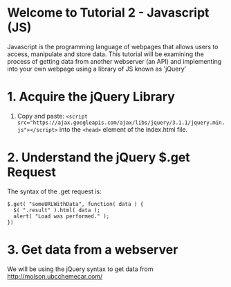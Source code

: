# Welcome to Tutorial 2 - Javascript (JS)
Javascript is the programming language of webpages that allows users to access, manipulate and store data. This tutorial will be examining the process of getting data from another webserver (an API) and implementing into your own webpage using a library of JS known as 'jQuery'

# 1. Acquire the jQuery Library

1. Copy and paste: ```<script src="https://ajax.googleapis.com/ajax/libs/jquery/3.1.1/jquery.min.js"></script>``` into the ```<head>``` element of the index.html file. 

# 2. Understand the jQuery $.get Request
The syntax of the .get request is:
```
$.get( "someURLWithData", function( data ) {
  $( ".result" ).html( data );
  alert( "Load was performed." );
})
```
# 3. Get data from a webserver
We will be using the jQuery syntax to get data from http://molson.ubcchemecar.com/ 

